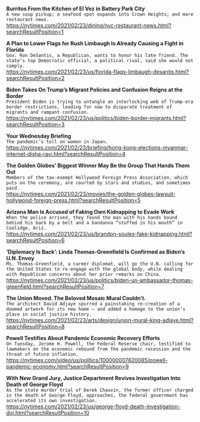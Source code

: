 **Burritos From the Kitchen of El Vez in Battery Park City**\
`A new soup pickup; a seafood spot expands into Crown Heights; and more restaurant news.`\
https://nytimes.com/2021/02/23/dining/nyc-restaurant-news.html?searchResultPosition=1

**A Plan to Lower Flags for Rush Limbaugh Is Already Causing a Fight in Florida**\
`Gov. Ron DeSantis, a Republican, wants to honor his late friend. The state’s top Democratic official, a political rival, said she would not comply.`\
https://nytimes.com/2021/02/23/us/florida-flags-limbaugh-desantis.html?searchResultPosition=2

**Biden Takes On Trump’s Migrant Policies and Confusion Reigns at the Border**\
`President Biden is trying to untangle an interlocking web of Trump-era border restrictions, leading for now to disparate treatment of migrants and rampant confusion.`\
https://nytimes.com/2021/02/23/us/politics/biden-border-migrants.html?searchResultPosition=3

**Your Wednesday Briefing**\
`The pandemic’s toll on women in Japan.`\
https://nytimes.com/2021/02/23/briefing/hong-kong-elections-myanmar-internet-disha-ravi.html?searchResultPosition=4

**The Golden Globes’ Biggest Winner May Be the Group That Hands Them Out**\
`Members of the tax-exempt Hollywood Foreign Press Association, which puts on the ceremony, are courted by stars and studios, and sometimes paid.`\
https://nytimes.com/2021/02/23/movies/the-golden-globes-lawsuit-hollywood-foreign-press.html?searchResultPosition=5

**Arizona Man Is Accused of Faking Own Kidnapping to Evade Work**\
`When the police arrived, they found the man with his hands bound behind his back by a belt and a bandanna “stuffed in his mouth” in Coolidge, Ariz.`\
https://nytimes.com/2021/02/23/us/brandon-soules-fake-kidnapping.html?searchResultPosition=6

**‘Diplomacy Is Back’: Linda Thomas-Greenfield Is Confirmed as Biden’s U.N. Envoy**\
`Ms. Thomas-Greenfield, a career diplomat, will go the U.N. calling for the United States to re-engage with the global body, while dealing with Republican concerns about her prior remarks on China.`\
https://nytimes.com/2021/02/23/us/politics/biden-un-ambassador-thomas-greenfield.html?searchResultPosition=7

**The Union Moved. The Beloved Mosaic Mural Couldn’t.**\
`The architect David Adjaye spurred a painstaking re-creation of a doomed artwork for its new home — and added a homage to the union’s place in social justice history.`\
https://nytimes.com/2021/02/23/arts/design/union-mural-king-adjaye.html?searchResultPosition=8

**Powell Testifies About Pandemic Economic Recovery Efforts**\
`On Tuesday, Jerome H. Powell, the Federal Reserve chair, testified to lawmakers on the economic rebound from the pandemic recession and the threat of future inflation.`\
https://nytimes.com/video/us/politics/100000007620085/powell-pandemic-economy.html?searchResultPosition=9

**With New Grand Jury, Justice Department Revives Investigation Into Death of George Floyd**\
`As the state murder trial of Derek Chauvin, the former officer charged in the death of George Floyd, approaches, the federal government has accelerated its own investigation.`\
https://nytimes.com/2021/02/23/us/george-floyd-death-investigation-doj.html?searchResultPosition=10

